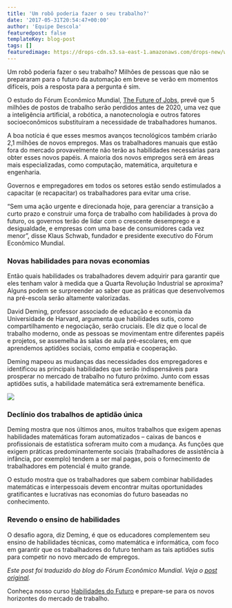 ```yaml
---
title: 'Um robô poderia fazer o seu trabalho?'
date: '2017-05-31T20:54:47+00:00'
author: 'Equipe Descola'
featuredpost: false
templateKey: blog-post
tags: []
featuredimage: https://drops-cdn.s3.sa-east-1.amazonaws.com/drops-new/wp-content/uploads/2017/05/31205328/future-jobs-150x150.png
---
```

Um robô poderia fazer o seu trabalho? Milhões de pessoas que não se prepararam para o futuro da automação em breve se verão em momentos difíceis, pois a resposta para a pergunta é sim.

O estudo do Fórum Econômico Mundial, [The Future of Jobs](http://www3.weforum.org/docs/WEF_Future_of_Jobs.pdf), prevê que 5 milhões de postos de trabalho serão perdidos antes de 2020, uma vez que a inteligência artificial, a robótica, a nanotecnologia e outros fatores socioeconômicos substituíram a necessidade de trabalhadores humanos.

A boa notícia é que esses mesmos avanços tecnológicos também criarão 2,1 milhões de novos empregos. Mas os trabalhadores manuais que estão fora do mercado provavelmente não terão as habilidades necessárias para obter esses novos papéis. A maioria dos novos empregos será em áreas mais especializadas, como computação, matemática, arquitetura e engenharia.

Governos e empregadores em todos os setores estão sendo estimulados a capacitar (e recapacitar) os trabalhadores para evitar uma crise.

“Sem uma ação urgente e direcionada hoje, para gerenciar a transição a curto prazo e construir uma força de trabalho com habilidades à prova do futuro, os governos terão de lidar com o crescente desemprego e a desigualdade, e empresas com uma base de consumidores cada vez menor”, disse Klaus Schwab, fundador e presidente executivo do Fórum Econômico Mundial.

### Novas habilidades para novas economias

Então quais habilidades os trabalhadores devem adquirir para garantir que eles tenham valor à medida que a Quarta Revolução Industrial se aproxima? Alguns podem se surpreender ao saber que as práticas que desenvolvemos na pré-escola serão altamente valorizadas.

David Deming, professor associado de educação e economia da Universidade de Harvard, argumenta que habilidades sutis, como compartilhamento e negociação, serão cruciais. Ele diz que o local de trabalho moderno, onde as pessoas se movimentam entre diferentes papéis e projetos, se assemelha às salas de aula pré-escolares, em que aprendemos aptidões sociais, como empatia e cooperação.

Deming mapeou as mudanças das necessidades dos empregadores e identificou as principais habilidades que serão indispensáveis para prosperar no mercado de trabalho no futuro próximo. Junto com essas aptidões sutis, a habilidade matemática será extremamente benéfica.

![](https://descola.org/drops/wp-content/uploads/2017/05/jobs.png)

### Declínio dos trabalhos de aptidão única

Deming mostra que nos últimos anos, muitos trabalhos que exigem apenas habilidades matemáticas foram automatizados – caixas de bancos e profissionais de estatística sofreram muito com a mudança. As funções que exigem práticas predominantemente sociais (trabalhadores de assistência à infância, por exemplo) tendem a ser mal pagas, pois o fornecimento de trabalhadores em potencial é muito grande.

O estudo mostra que os trabalhadores que sabem combinar habilidades matemáticas e interpessoais devem encontrar muitas oportunidades gratificantes e lucrativas nas economias do futuro baseadas no conhecimento.

### Revendo o ensino de habilidades

O desafio agora, diz Deming, é que os educadores complementem seu ensino de habilidades técnicas, como matemática e informática, com foco em garantir que os trabalhadores do futuro tenham as tais aptidões sutis para competir no novo mercado de empregos.

*Este post foi traduzido do blog do Fórum Econômico Mundial. Veja o [post original](https://www.weforum.org/agenda/2016/09/jobs-of-future-and-skills-you-need/).*

Conheça nosso curso [Habilidades do Futuro](https://descola.org/curso/habilidades-do-futuro) e prepare-se para os novos horizontes do mercado de trabalho.